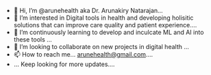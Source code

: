 - 👋 Hi, I’m @arunehealth aka Dr. Arunakiry Natarajan...
- 👀 I’m interested in Digital tools in health and developing holisitic solutions that can improve care quality and patient experience....
- 🌱 I’m continuously learning to develop and inculcate ML and AI into these tools ...
- 💞️ I’m looking to collaborate on new projects in digital health ...
- 📫 How to reach me... arunehealth@gmail.com....
- ... Keep looking for more updates....

<!---
arunehealth/arunehealth is a ✨ special ✨ repository because its `README.md` (this file) appears on your GitHub profile.
You can click the Preview link to take a look at your changes.
--->
